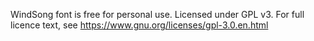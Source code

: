 WindSong font is free for personal use.
Licensed under GPL v3.
For full licence text, see https://www.gnu.org/licenses/gpl-3.0.en.html
